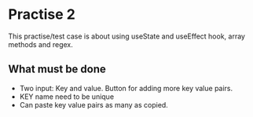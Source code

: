# Practise 2

This practise/test case is about using useState and useEffect hook, array methods and regex.

## What must be done

- Two input: Key and value. Button for adding more key value pairs.
- KEY name need to be unique
- Can paste key value pairs as many as copied.
